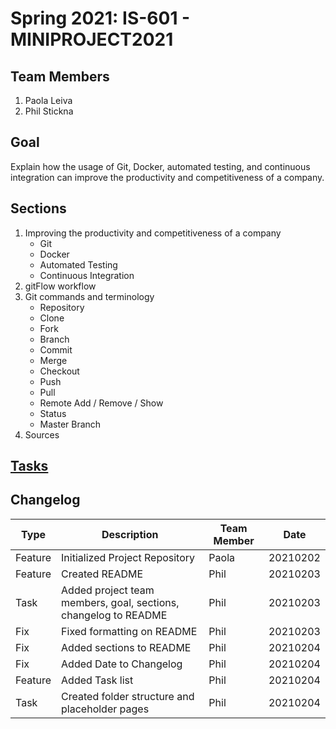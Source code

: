 # Spring 2021: IS-601 - MINIPROJECT2021

## Team Members

1. Paola Leiva
2. Phil Stickna

## Goal

Explain how the usage of Git, Docker, automated testing, and continuous integration can improve the productivity and competitiveness of a company.

## Sections

1. Improving the productivity and competitiveness of a company 
    * Git
    * Docker
    * Automated Testing
    * Continuous Integration
2. gitFlow workflow
3. Git commands and terminology
    * Repository
    * Clone
    * Fork
    * Branch
    * Commit
    * Merge
    * Checkout
    * Push
    * Pull 
    * Remote Add / Remove / Show
    * Status
    * Master Branch
4. Sources

## [Tasks](/tasks.md)

## Changelog
**Type** | **Description** | **Team Member** | **Date**
------ | ------ | ------ | ------
Feature | Initialized Project Repository | Paola | 20210202
Feature | Created README | Phil | 20210203
Task | Added project team members, goal, sections, changelog to README | Phil | 20210203
Fix | Fixed formatting on README | Phil | 20210203
Fix | Added sections to README | Phil | 20210204
Fix | Added Date to Changelog | Phil | 20210204
Feature | Added Task list | Phil | 20210204
Task | Created folder structure and placeholder pages | Phil | 20210204